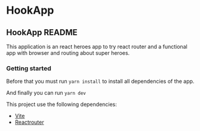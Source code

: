 # HookApp

## HookApp README

This application is an react heroes app to try react router and a functional app with browser and routing about super heroes.

### Getting started

Before that you must run `yarn install` to install all dependencies of the app.

And finally you can run `yarn dev`

This project use the following dependencies:

- [Vite](<https://vitejs.dev/guide/>)
- [Reactrouter](<https://reactrouter.com/en/main>)
